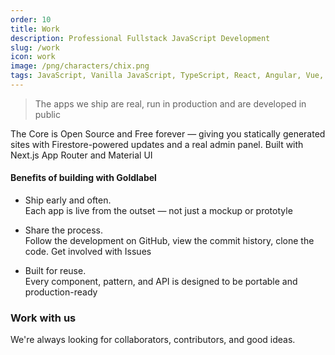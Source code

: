 ```yaml
---
order: 10
title: Work
description: Professional Fullstack JavaScript Development
slug: /work
icon: work
image: /png/characters/chix.png
tags: JavaScript, Vanilla JavaScript, TypeScript, React, Angular, Vue, etc, Material UI, Flash, Server Side JavaScript, Node, Gatsby, NextJS, Headless CMS
---
```

> The apps we ship are real, run in production and are developed in public

The Core is Open Source and Free forever — giving you statically generated sites with Firestore-powered updates and a real admin panel. Built with Next.js App Router and Material UI

#### Benefits of building with Goldlabel

- Ship early and often.  
  Each app is live from the outset — not just a mockup or prototyle

- Share the process.  
  Follow the development on GitHub, view the commit history, clone the code. Get involved with Issues

- Built for reuse.  
  Every component, pattern, and API is designed to be portable and production-ready

### Work with us

We're always looking for collaborators, contributors, and good ideas.


